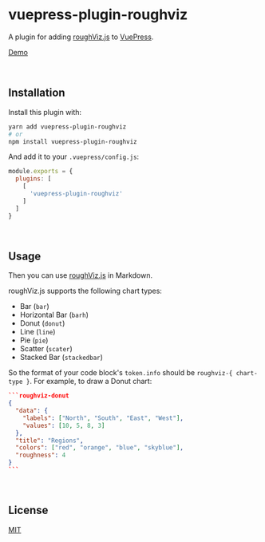 # vuepress-plugin-roughviz

A plugin for adding [roughViz.js](https://github.com/jwilber/roughViz) to [VuePress](https://vuepress.vuejs.org/).

[Demo](https://vuepress-theme-gungnir.vercel.app/zh/docs/plugins/roughviz.html)

&nbsp;

## Installation

Install this plugin with:

```bash
yarn add vuepress-plugin-roughviz
# or
npm install vuepress-plugin-roughviz
```

And add it to your `.vuepress/config.js`:

```js
module.exports = {
  plugins: [
    [
      'vuepress-plugin-roughviz'
    ]
  ]
}
```

&nbsp;

## Usage

Then you can use [roughViz.js](https://github.com/jwilber/roughViz) in Markdown.

roughViz.js supports the following chart types:

- Bar (`bar`)
- Horizontal Bar (`barh`)
- Donut (`donut`)
- Line (`line`)
- Pie (`pie`)
- Scatter (`scater`)
- Stacked Bar (`stackedbar`)

So the format of your code block's `token.info` should be `roughviz-{ chart-type }`. For example, to draw a Donut chart:

~~~json
```roughviz-donut
{
  "data": {
    "labels": ["North", "South", "East", "West"],
    "values": [10, 5, 8, 3]
  },
  "title": "Regions",
  "colors": ["red", "orange", "blue", "skyblue"],
  "roughness": 4
}
```
~~~

&nbsp;

## License

[MIT](LICENSE)
